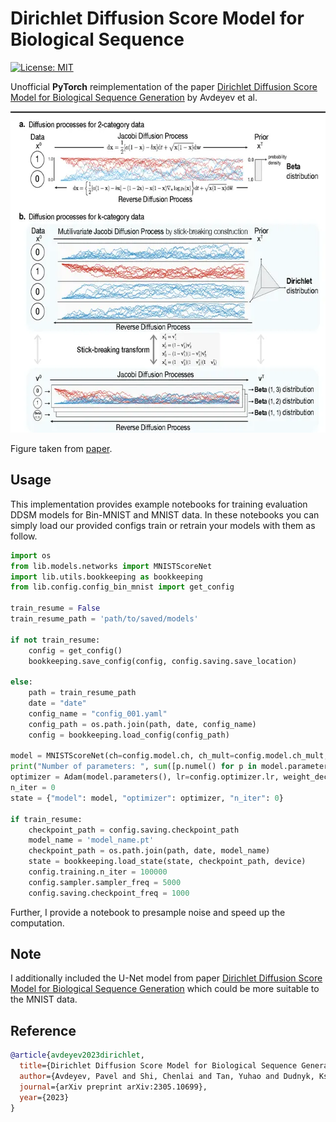 # Dirichlet Diffusion Score Model for Biological Sequence 

[![License: MIT](https://img.shields.io/badge/License-MIT-yellow.svg)](https://github.com/paulffm/Dirichlet-Diffusion-Score-Model-Reimplementation/blob/main/LICENSE)

Unofficial **PyTorch** reimplementation of the
paper [Dirichlet Diffusion Score Model for Biological Sequence Generation](https://arxiv.org/pdf/2305.10699.pdf)
by Avdeyev et al.

<p align="center">
  <img src="ddsm.webp"  alt="1" width = 640px height = 514px >
</p>

Figure taken from [paper](https://arxiv.org/pdf/2305.10699.pdf).

## Usage

This implementation provides example notebooks for training evaluation DDSM models for Bin-MNIST and MNIST data. In these notebooks you can simply load our provided configs train or retrain your models with them as follow.

```python
import os
from lib.models.networks import MNISTScoreNet
import lib.utils.bookkeeping as bookkeeping
from lib.config.config_bin_mnist import get_config

train_resume = False
train_resume_path = 'path/to/saved/models'

if not train_resume:
    config = get_config()
    bookkeeping.save_config(config, config.saving.save_location)

else:
    path = train_resume_path
    date = "date"
    config_name = "config_001.yaml"
    config_path = os.path.join(path, date, config_name)
    config = bookkeeping.load_config(config_path)

model = MNISTScoreNet(ch=config.model.ch, ch_mult=config.model.ch_mult, attn=config.model.attn, num_res_blocks=config.model.num_res_blocks, dropout=0.1, time_dependent_weights=time_dependent_weights)
print("Number of parameters: ", sum([p.numel() for p in model.parameters()]))
optimizer = Adam(model.parameters(), lr=config.optimizer.lr, weight_decay=config.optimizer.weight_decay)
n_iter = 0
state = {"model": model, "optimizer": optimizer, "n_iter": 0}

if train_resume:
    checkpoint_path = config.saving.checkpoint_path
    model_name = 'model_name.pt'
    checkpoint_path = os.path.join(path, date, model_name)
    state = bookkeeping.load_state(state, checkpoint_path, device)
    config.training.n_iter = 100000
    config.sampler.sampler_freq = 5000
    config.saving.checkpoint_freq = 1000

```
Further, I provide a notebook to presample noise and speed up the computation.

## Note
I additionally included the U-Net model from paper [Dirichlet Diffusion Score Model for Biological Sequence Generation](https://arxiv.org/pdf/2107.03006.pdf) which could be more suitable to the MNIST data.

## Reference

```bibtex
@article{avdeyev2023dirichlet,
  title={Dirichlet Diffusion Score Model for Biological Sequence Generation},
  author={Avdeyev, Pavel and Shi, Chenlai and Tan, Yuhao and Dudnyk, Kseniia and Zhou, Jian},
  journal={arXiv preprint arXiv:2305.10699},
  year={2023}
}
```
